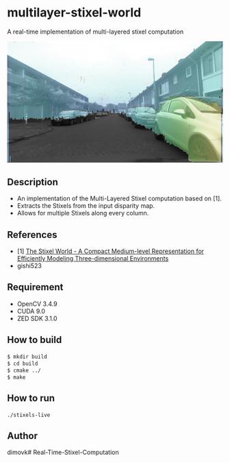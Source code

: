 # multilayer-stixel-world
A real-time implementation of multi-layered stixel computation

![Real-Time-Stixel-Computation](https://github.com/dimovk/Real-Time-Stixel-Computation/blob/master/Example%20Output/stixels2.png)

## Description
- An implementation of the Multi-Layered Stixel computation based on [1].
- Extracts the Stixels from the input disparity map.
- Allows for multiple Stixels along every column.

## References
- [1] [The Stixel World - A Compact Medium-level Representation for Efficiently Modeling Three-dimensional Environments](https://www.mydlt.de/david/page/publications.html)
- gishi523

## Requirement
- OpenCV 3.4.9
- CUDA 9.0
- ZED SDK 3.1.0

## How to build
```
$ mkdir build
$ cd build
$ cmake ../
$ make
```

## How to run
```
./stixels-live
```
  
## Author
dimovk# Real-Time-Stixel-Computation

